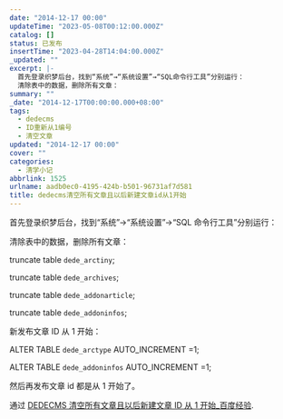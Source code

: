 ```yaml
---
date: "2014-12-17 00:00"
updateTime: "2023-05-08T00:12:00.000Z"
catalog: []
status: 已发布
insertTime: "2023-04-28T14:04:00.000Z"
_updated: ""
excerpt: |-
  首先登录织梦后台，找到“系统”→“系统设置”→“SQL命令行工具”分别运行：
  清除表中的数据，删除所有文章：
summary: ""
_date: "2014-12-17T00:00:00.000+08:00"
tags:
  - dedecms
  - ID重新从1编号
  - 清空文章
updated: "2014-12-17 00:00"
cover: ""
categories:
  - 清学小记
abbrlink: 1525
urlname: aadb0ec0-4195-424b-b501-96731af7d581
title: dedecms清空所有文章且以后新建文章id从1开始
---
```


首先登录织梦后台，找到“系统”→“系统设置”→“SQL 命令行工具”分别运行：

清除表中的数据，删除所有文章：

truncate table `dede_arctiny`;

truncate table `dede_archives`;

truncate table `dede_addonarticle`;

truncate table `dede_addoninfos`;

新发布文章 ID 从 1 开始：

ALTER TABLE `dede_arctype` AUTO_INCREMENT =1;

ALTER TABLE `dede_addoninfos` AUTO_INCREMENT =1;

然后再发布文章 id 都是从 1 开始了。

通过 [DEDECMS 清空所有文章且以后新建文章 ID 从 1 开始\_百度经验](http://jingyan.baidu.com/article/67508eb4d015e39cca1ce41f.html).

